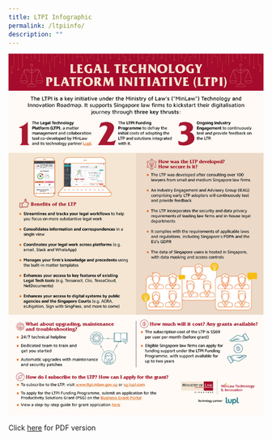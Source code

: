 ```yaml
---
title: LTPI Infographic
permalink: /ltpiinfo/
description: ""
---
```

![](/images/LTPI%20Infographic.jpg)

Click [here](/files/LTPI%20Infographic.pdf) for PDF version
